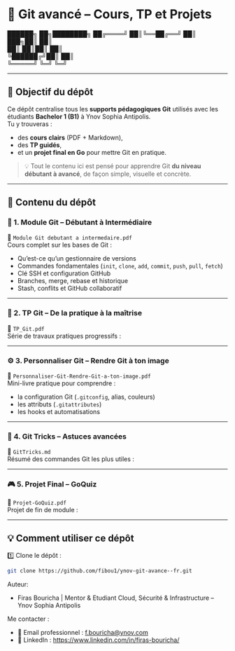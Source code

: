 # 🧠  Git avancé – Cours, TP et Projets 
 ██████╗ ██╗████████╗
██╔════╝ ██║╚══██╔══╝
██║  ███╗██║   ██║   
██║   ██║██║   ██║   
╚██████╔╝██║   ██║   
 ╚═════╝ ╚═╝   ╚═╝   

---

## 🎯 Objectif du dépôt
Ce dépôt centralise tous les **supports pédagogiques Git** utilisés avec les étudiants **Bachelor 1 (B1)** à Ynov Sophia Antipolis.  
Tu y trouveras :  
- des **cours clairs** (PDF + Markdown),  
- des **TP guidés**,  
- et un **projet final en Go** pour mettre Git en pratique.

> 💡 Tout le contenu ici est pensé pour apprendre Git **du niveau débutant à avancé**, de façon simple, visuelle et concrète.

---

## 📂 Contenu du dépôt

### 🏁 1. Module Git – Débutant à Intermédiaire  
📄 `Module Git debutant a intermedaire.pdf`  
Cours complet sur les bases de Git :  
- Qu’est-ce qu’un gestionnaire de versions  
- Commandes fondamentales (`init`, `clone`, `add`, `commit`, `push`, `pull`, `fetch`)  
- Clé SSH et configuration GitHub  
- Branches, merge, rebase et historique  
- Stash, conflits et GitHub collaboratif  
---

### 🧩 2. TP Git – De la pratique à la maîtrise  
📘 `TP_Git.pdf`  
Série de travaux pratiques progressifs :  

---

### ⚙️ 3. Personnaliser Git – Rendre Git à ton image  
📘 `Personnaliser-Git-Rendre-Git-a-ton-image.pdf`  
Mini-livre pratique pour comprendre :  
- la configuration Git (`.gitconfig`, alias, couleurs)  
- les attributs (`.gitattributes`)  
- les hooks et automatisations  
---

### 🧠 4. Git Tricks – Astuces avancées  
📄 `GitTricks.md`  
Résumé des commandes Git les plus utiles :  

---

### 🎮 5. Projet Final – GoQuiz  
📄 `Projet-GoQuiz.pdf`  
Projet de fin de module :  
 

---

## 💡 Comment utiliser ce dépôt

1️⃣ Clone le dépôt :  
```bash
git clone https://github.com/fibou1/ynov-git-avance--fr.git
```


Auteur: 
- Firas Bouricha | Mentor & Etudiant Cloud, Sécurité & Infrastructure – Ynov Sophia Antipolis

Me contacter : 
- 📧 Email professionnel : f.bouricha@ynov.com
- 💼 LinkedIn : https://www.linkedin.com/in/firas-bouricha/
